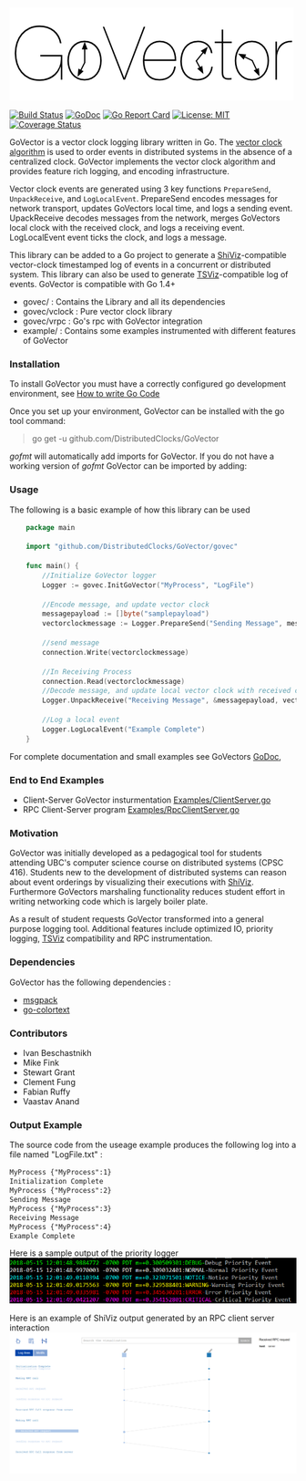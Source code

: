 ![GoVector.png](.images/GoVector.png)

[![Build Status](https://travis-ci.com/DistributedClocks/GoVector.svg?branch=master)](https://travis-ci.com/DistributedClocks/GoVector)
[![GoDoc](https://godoc.org/github.com/DistributedClocks/GoVector?status.svg)](https://godoc.org/github.com/DistributedClocks/GoVector)
[![Go Report Card](https://goreportcard.com/badge/github.com/DistributedClocks/GoVector)](https://goreportcard.com/report/github.com/DistributedClocks/GoVector)
[![License: MIT](https://img.shields.io/badge/License-MIT-yellow.svg)](https://opensource.org/licenses/MIT)
[![Coverage Status](https://img.shields.io/codecov/c/github/DistributedClocks/GoVector/master.svg)](https://codecov.io/gh/DistributedClocks/GoVector)


GoVector is a vector clock logging library written in Go. The [vector
clock algorithm](https://en.wikipedia.org/wiki/Vector_clock) is used
to order events in distributed systems in the absence of a centralized
clock. GoVector implements the vector clock algorithm and provides
feature rich logging, and encoding infrastructure. 

Vector clock events
are generated using 3 key functions `PrepareSend`, `UnpackReceive`,
and `LogLocalEvent`. PrepareSend encodes messages for network
transport, updates GoVectors local time, and logs a sending event.
UpackReceive decodes messages from the network, merges GoVectors local
clock with the received clock, and logs a receiving event. LogLocalEvent
event ticks the clock, and logs a message.

This library can be added to a Go project to generate a
[ShiViz](http://bestchai.bitbucket.io/shiviz/)-compatible vector-clock
timestamped log of events in a concurrent or distributed system.
This library can also be used to generate [TSViz](https://bestchai.bitbucket.io/tsviz/)-compatible
log of events.
GoVector is compatible with Go 1.4+ 

* govec/    	: Contains the Library and all its dependencies
* govec/vclock	: Pure vector clock library
* govec/vrpc	: Go's rpc with GoVector integration
* example/  	: Contains some examples instrumented with different features of GoVector

### Installation

To install GoVector you must have a correctly configured go development
environment, see [How to write Go
Code](https://golang.org/doc/code.html)

Once you set up your environment, GoVector can be installed with the go
tool command:

> go get -u github.com/DistributedClocks/GoVector

*gofmt* will automatically add imports for GoVector. If you do not
have a working version of *gofmt* GoVector can be imported by adding:

###   Usage

The following is a basic example of how this library can be used 
```go
	package main

	import "github.com/DistributedClocks/GoVector/govec"

	func main() {
		//Initialize GoVector logger
		Logger := govec.InitGoVector("MyProcess", "LogFile")
		
		//Encode message, and update vector clock
		messagepayload := []byte("samplepayload")
		vectorclockmessage := Logger.PrepareSend("Sending Message", messagepayload)
		
		//send message
		connection.Write(vectorclockmessage)

		//In Receiving Process
		connection.Read(vectorclockmessage)
		//Decode message, and update local vector clock with received clock
		Logger.UnpackReceive("Receiving Message", &messagepayload, vectorclockmessage)

		//Log a local event
		Logger.LogLocalEvent("Example Complete")
	}
```
For complete documentation and small examples see GoVectors [GoDoc](https://godoc.org/github.com/DistributedClocks/GoVector/govec), 

### End to End Examples

* Client-Server GoVector insturmentation [Examples/ClientServer.go](example/ClientServer/ClientServer.go)
* RPC Client-Server program [Examples/RpcClientServer.go](example/RpcClientServer/RpcClientServer.go)

### Motivation

GoVector was initially developed as a pedagogical tool for students attending UBC's computer science course on distributed systems (CPSC 416). Students new to the development of distributed systems can reason about event orderings by visualizing their executions with [ShiViz](http://bestchai.bitbucket.io/shiviz/). Furthermore GoVectors marshaling functionality reduces student effort in writing networking code which is largely  boiler plate.

As a result of student requests GoVector transformed into a general purpose logging tool. Additional features include optimized IO, priority logging, [TSViz](https://bestchai.bitbucket.io/tsviz/) compatibility and RPC instrumentation.

### Dependencies

GoVector has the following dependencies : 

+ [msgpack](https://github.com/vmihailenco/msgpack)
+ [go-colortext](https://github.com/daviddengcn/go-colortext)

### Contributors

+ Ivan Beschastnikh
+ Mike Fink
+ Stewart Grant
+ Clement Fung
+ Fabian Ruffy
+ Vaastav Anand

### Output Example

The source code from the useage example produces the following log into a file named "LogFile.txt" :

	MyProcess {"MyProcess":1}
	Initialization Complete
	MyProcess {"MyProcess":2}
	Sending Message
	MyProcess {"MyProcess":3}
	Receiving Message
	MyProcess {"MyProcess":4}
	Example Complete




Here is a sample output of the priority logger
![PriorityLoggerOutput.png](.images/PriorityLoggerOutput.png)

Here is an example of ShiViz output generated by an RPC client server
interaction
![ShivizExample.png](.images/shiviz_output.png)

<!-- July 2017: Brokers are no longer supported, maybe they will come back.

### VectorBroker

type VectorBroker
   * func Init(logfilename string, pubport string, subport string)

### Usage

    A simple stand-alone program can be found in server/broker/runbroker.go 
    which will setup a broker with command line parameters.
   	Usage is: 
    "go run ./runbroker (-logpath logpath) -pubport pubport -subport subport"

    Tests can be run via GoVector/test/broker_test.go and "go test" with the 
    Go-Check package (https://labix.org/gocheck). To get this package use 
    "go get gopkg.in/check.v1".
    
Detailed Setup:

Step 1:

    Create a Global Variable of type brokervec.VectorBroker and Initialize 
    it like this =

    broker.Init(logpath, pubport, subport)
    
    Where:
    - the logpath is the path and name of the log file you want created, or 
    "" if no log file is wanted. E.g. "C:/temp/test" will result in the file 
    "C:/temp/test-log.txt" being created.
    - the pubport is the port you want to be open for publishers to send
    messages to the broker.
    - the subport is the port you want to be open for subscribers to receive 
    messages from the broker.

Step 2:

    Setup your GoVec so that the real-time boolean is set to true and the correct
    brokeraddr and brokerpubport values are set in the Initialize method you
    intend to use.

Step 3 (optional):

    Setup a Subscriber to connect to the broker via a WebSocket over the correct
    subport. For example, setup a web browser running JavaScript to connect and
    display messages as they are received. Make RPC calls by sending a JSON 
    object of the form:
            var msg = {
            method: "SubManager.AddFilter", 
            params: [{"Nonce":nonce, "Regex":regex}], 
            id: 0
            }
            var text = JSON.stringify(msg)

####   RPC Calls

    Publisher RPC calls are made automatically from the GoVec library if the 
    broker is enabled.
    
    Subscriber RPC calls:
    * AddNetworkFilter(nonce string, reply *string)
        Filters messages so that only network messages are sent to the 
        subscriber.      
    * RemoveNetworkFilter(nonce string, reply *string)
        Filters messages so that both network and local messages are sent to the 
        subscriber.
    * SendOldMessages(nonce string, reply *string)
        Sends any messages received before the requesting subscriber subscribed.
  -->
